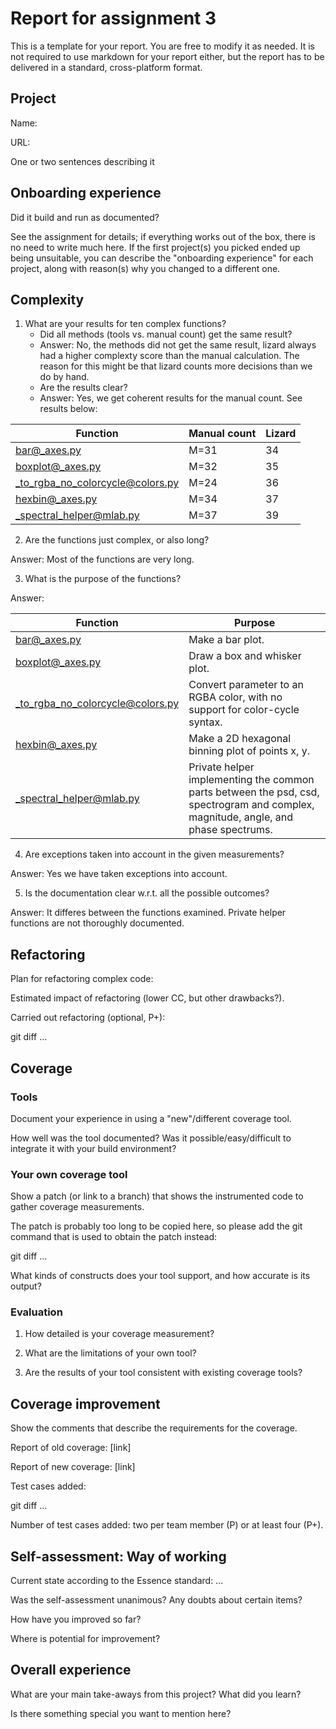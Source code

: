 # Report for assignment 3

This is a template for your report. You are free to modify it as needed.
It is not required to use markdown for your report either, but the report
has to be delivered in a standard, cross-platform format.

## Project

Name: 

URL:

One or two sentences describing it

## Onboarding experience

Did it build and run as documented?
    
See the assignment for details; if everything works out of the box,
there is no need to write much here. If the first project(s) you picked
ended up being unsuitable, you can describe the "onboarding experience"
for each project, along with reason(s) why you changed to a different one.


## Complexity

1. What are your results for ten complex functions?
   * Did all methods (tools vs. manual count) get the same result?
   * Answer: No, the methods did not get the same result, lizard always had a higher complexty score than the manual calculation. The reason for this might be that lizard counts more decisions than we do by hand.
   * Are the results clear?
   * Answer: Yes, we get coherent results for the manual count. See results below:

|Function | Manual count | Lizard |
|---------|--------------|--------|
|bar@_axes.py|M=31|34|
|boxplot@_axes.py|M=32|35|
|_to_rgba_no_colorcycle@colors.py|M=24|36|
|hexbin@_axes.py|M=34|37|
|_spectral_helper@mlab.py|M=37|39|

2. Are the functions just complex, or also long?

Answer: Most of the functions are very long. 

3. What is the purpose of the functions?

Answer: 

|Function | Purpose |
|---------|---------|
|bar@_axes.py|Make a bar plot.|
|boxplot@_axes.py|Draw a box and whisker plot.|
|_to_rgba_no_colorcycle@colors.py|Convert parameter to an RGBA color, with no support for color-cycle syntax.|
|hexbin@_axes.py|Make a 2D hexagonal binning plot of points x, y.|
|_spectral_helper@mlab.py|Private helper implementing the common parts between the psd, csd, spectrogram and complex, magnitude, angle, and phase spectrums.|
4. Are exceptions taken into account in the given measurements?

Answer: Yes we have taken exceptions into account.

5. Is the documentation clear w.r.t. all the possible outcomes?

Answer: It differes between the functions examined. Private helper functions are not thoroughly documented.

## Refactoring

Plan for refactoring complex code:

Estimated impact of refactoring (lower CC, but other drawbacks?).

Carried out refactoring (optional, P+):

git diff ...

## Coverage

### Tools

Document your experience in using a "new"/different coverage tool.

How well was the tool documented? Was it possible/easy/difficult to
integrate it with your build environment?

### Your own coverage tool

Show a patch (or link to a branch) that shows the instrumented code to
gather coverage measurements.

The patch is probably too long to be copied here, so please add
the git command that is used to obtain the patch instead:

git diff ...

What kinds of constructs does your tool support, and how accurate is
its output?

### Evaluation

1. How detailed is your coverage measurement?

2. What are the limitations of your own tool?

3. Are the results of your tool consistent with existing coverage tools?

## Coverage improvement

Show the comments that describe the requirements for the coverage.

Report of old coverage: [link]

Report of new coverage: [link]

Test cases added:

git diff ...

Number of test cases added: two per team member (P) or at least four (P+).

## Self-assessment: Way of working

Current state according to the Essence standard: ...

Was the self-assessment unanimous? Any doubts about certain items?

How have you improved so far?

Where is potential for improvement?

## Overall experience

What are your main take-aways from this project? What did you learn?

Is there something special you want to mention here?
